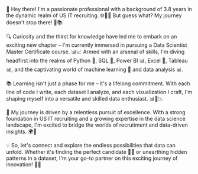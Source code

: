 👋 Hey there! I'm a passionate professional with a background of 3.8 years in the dynamic realm of US IT recruiting. 🌐👩‍💻 But guess what? My journey doesn't stop there! 🚀📚

🔍 Curiosity and the thirst for knowledge have led me to embark on an exciting new chapter – I'm currently immersed in pursuing a Data Scientist Master Certificate course. 📊📈 Armed with an arsenal of skills, I'm diving headfirst into the realms of Python 🐍, SQL 📝, Power BI 📊, Excel 📑, Tableau 📊, and the captivating world of machine learning 🤖 and data analysis 📊.

📚 Learning isn't just a phase for me – it's a lifelong commitment. With each line of code I write, each dataset I analyze, and each visualization I craft, I'm shaping myself into a versatile and skilled data enthusiast. 📊🔬📉

🎯 My journey is driven by a relentless pursuit of excellence. With a strong foundation in US IT recruiting and a growing expertise in the data science landscape, I'm excited to bridge the worlds of recruitment and data-driven insights. 🌍🔗

💡 So, let's connect and explore the endless possibilities that data can unfold. Whether it's finding the perfect candidate 🤝👥 or unearthing hidden patterns in a dataset, I'm your go-to partner on this exciting journey of innovation! 🌟🚀 
